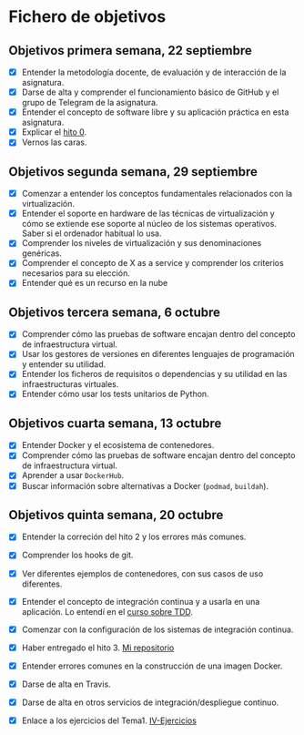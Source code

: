 # Fichero de objetivos

## Objetivos primera semana, 22 septiembre

- [x] Entender la metodología docente, de evaluación y de interacción de la asignatura.
- [x] Darse de alta y comprender el funcionamiento básico de GitHub y el grupo de Telegram de la asignatura.
- [x] Entender el concepto de software libre y su aplicación práctica en esta asignatura.
- [x] Explicar el [hito 0](http://jj.github.io/IV/documentos/proyecto/0.Repositorio).
- [x] Vernos las caras.

## Objetivos segunda semana, 29 septiembre

- [x] Comenzar a entender los conceptos fundamentales relacionados con la virtualización.
- [x] Entender el soporte en hardware de las técnicas de virtualización y cómo se extiende ese soporte al núcleo de los sistemas operativos. Saber si el ordenador habitual lo usa.
- [x] Comprender los niveles de virtualización y sus denominaciones genéricas.
- [x] Comprender el concepto de X as a service y comprender los criterios necesarios para su elección.
- [x] Entender qué es un recurso en la nube

## Objetivos tercera semana, 6 octubre

- [x] Comprender cómo las pruebas de software encajan dentro del concepto de infraestructura virtual.
- [x] Usar los gestores de versiones en diferentes lenguajes de programación y entender su utilidad.
- [x] Entender los ficheros de requisitos o dependencias y su utilidad en las infraestructuras virtuales.
- [x] Entender cómo usar los tests unitarios de Python.

## Objetivos cuarta semana, 13 octubre

- [x] Entender Docker y el ecosistema de contenedores.
- [x] Comprender cómo las pruebas de software encajan dentro del concepto de infraestructura virtual.
- [x] Aprender a usar `DockerHub`.
- [x] Buscar información sobre alternativas a Docker (`podmad`, `buildah`).
 
## Objetivos quinta semana, 20 octubre

- [x] Entender la correción del hito 2 y los errores más comunes.
- [x] Comprender los hooks de git.
- [x] Ver diferentes ejemplos de contenedores, con sus casos de uso diferentes.
- [x] Entender el concepto de integración continua y a usarla en una aplicación. Lo entendí en el [curso sobre TDD](https://jj.github.io/curso-tdd/temas/CI.html).
- [x] Comenzar con la configuración de los sistemas de integración continua.
- [x] Haber entregado el hito 3. [Mi repositorio](https://github.com/JaviPrieto/PeluqueriaUnisex)
- [x] Entender errores comunes en la construcción de una imagen Docker.
- [x] Darse de alta en Travis.
- [x] Darse de alta en otros servicios de integración/despliegue continuo.
- [x] Enlace a los ejercicios del Tema1. [IV-Ejercicios](https://github.com/JaviPrieto/IV-Ejercicios) 



